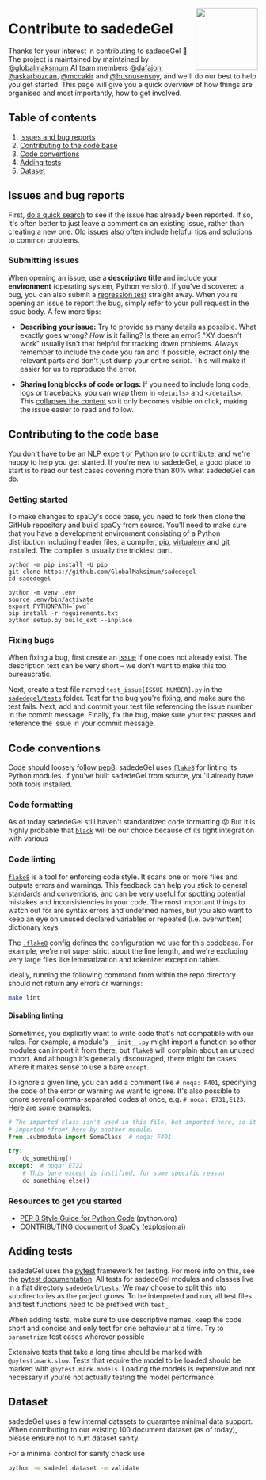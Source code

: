 <a href="http://sadedegel.ai"><img src="https://avatars0.githubusercontent.com/u/2204565?s=280&v=4" width="125" height="125" align="right" /></a>

# Contribute to sadedeGel

Thanks for your interest in contributing to sadedeGel 🎉 The project is maintained
by maintained by [@globalmaksmum](https://github.com/GlobalMaksimum) AI team members
[@dafajon](https://github.com/dafajon),
[@askarbozcan](https://github.com/askarbozcan),
[@mccakir](https://github.com/mccakir) and 
[@husnusensoy](https://github.com/husnusensoy),
and we'll do our best to help you get started. This page will give you a quick
overview of how things are organised and most importantly, how to get involved.

## Table of contents

1. [Issues and bug reports](#issues-and-bug-reports)
2. [Contributing to the code base](#contributing-to-the-code-base)
3. [Code conventions](#code-conventions)
4. [Adding tests](#adding-tests)
5. [Dataset](#dataset)

## Issues and bug reports

First, [do a quick search](https://github.com/issues?q=is%3Aissue+user%3Aglobalmaksimum)
to see if the issue has already been reported. If so, it's often better to just
leave a comment on an existing issue, rather than creating a new one. Old issues
also often include helpful tips and solutions to common problems.

### Submitting issues

When opening an issue, use a **descriptive title** and include your
**environment** (operating system, Python version). If you've discovered a bug, you
can also submit a [regression test](#fixing-bugs) straight away. When you're
opening an issue to report the bug, simply refer to your pull request in the
issue body. A few more tips:

-   **Describing your issue:** Try to provide as many details as possible. What
    exactly goes wrong? _How_ is it failing? Is there an error?
    "XY doesn't work" usually isn't that helpful for tracking down problems. Always
    remember to include the code you ran and if possible, extract only the relevant
    parts and don't just dump your entire script. This will make it easier for us to
    reproduce the error.

-   **Sharing long blocks of code or logs:** If you need to include long code,
    logs or tracebacks, you can wrap them in `<details>` and `</details>`. This
    [collapses the content](https://developer.mozilla.org/en/docs/Web/HTML/Element/details)
    so it only becomes visible on click, making the issue easier to read and follow.

## Contributing to the code base

You don't have to be an NLP expert or Python pro to contribute, and we're happy
to help you get started. If you're new to sadedeGel, a good place to start is to read our 
test cases covering more than 80% what sadedeGel can do. 

### Getting started

To make changes to spaCy's code base, you need to fork then clone the GitHub repository
and build spaCy from source. You'll need to make sure that you have a
development environment consisting of a Python distribution including header
files, a compiler, [pip](https://pip.pypa.io/en/latest/installing/),
[virtualenv](https://virtualenv.pypa.io/en/stable/) and
[git](https://git-scm.com) installed. The compiler is usually the trickiest part.

```
python -m pip install -U pip
git clone https://github.com/GlobalMaksimum/sadedegel
cd sadedegel

python -m venv .env
source .env/bin/activate
export PYTHONPATH=`pwd`
pip install -r requirements.txt
python setup.py build_ext --inplace
```

### Fixing bugs

When fixing a bug, first create an
[issue](https://github.com/GlobalMaksimum/sadedegel/issues) if one does not already exist.
The description text can be very short – we don't want to make this too
bureaucratic.

Next, create a test file named `test_issue[ISSUE NUMBER].py` in the
[`sadedegel/tests`](sadedegel/tests) folder. Test for the bug
you're fixing, and make sure the test fails. Next, add and commit your test file
referencing the issue number in the commit message. Finally, fix the bug, make
sure your test passes and reference the issue in your commit message.


## Code conventions

Code should loosely follow [pep8](https://www.python.org/dev/peps/pep-0008/).
sadedeGel uses [`flake8`](http://flake8.pycqa.org/en/latest/) for linting its
Python modules. If you've built sadedeGel from source, you'll already have both
tools installed.

### Code formatting

As of today sadedeGel still haven't standardized code formatting 😟
But it is highly probable that [`black`](https://github.com/ambv/black) 
will be our choice because of its tight integration with various 

### Code linting

[`flake8`](http://flake8.pycqa.org/en/latest/) is a tool for enforcing code
style. It scans one or more files and outputs errors and warnings. This feedback
can help you stick to general standards and conventions, and can be very useful
for spotting potential mistakes and inconsistencies in your code. The most
important things to watch out for are syntax errors and undefined names, but you
also want to keep an eye on unused declared variables or repeated
(i.e. overwritten) dictionary keys.

The [`.flake8`](.flake8) config defines the configuration we use for this
codebase. For example, we're not super strict about the line length, and we're
excluding very large files like lemmatization and tokenizer exception tables.

Ideally, running the following command from within the repo directory should
not return any errors or warnings:

```bash
make lint
```

#### Disabling linting

Sometimes, you explicitly want to write code that's not compatible with our
rules. For example, a module's `__init__.py` might import a function so other
modules can import it from there, but `flake8` will complain about an unused
import. And although it's generally discouraged, there might be cases where it
makes sense to use a bare `except`.

To ignore a given line, you can add a comment like `# noqa: F401`, specifying
the code of the error or warning we want to ignore. It's also possible to
ignore several comma-separated codes at once, e.g. `# noqa: E731,E123`. Here
are some examples:

```python
# The imported class isn't used in this file, but imported here, so it can be
# imported *from* here by another module.
from .submodule import SomeClass  # noqa: F401

try:
    do_something()
except:  # noqa: E722
    # This bare except is justified, for some specific reason
    do_something_else()
```

### Resources to get you started

-   [PEP 8 Style Guide for Python Code](https://www.python.org/dev/peps/pep-0008/) (python.org)
-   [CONTRIBUTING document of SpaCy](https://github.com/explosion/spaCy/blob/master/CONTRIBUTING.md) (explosion.ai)

## Adding tests

sadedeGel uses the [pytest](http://doc.pytest.org/) framework for testing. For more
info on this, see the [pytest documentation](http://docs.pytest.org/en/latest/contents.html).
All tests for sadedeGel modules and classes live in a flat directory
[`sadedeGel/tests`](sadedeGel/tests). We may choose to split this into subdirectories as the project grows.
To be interpreted and run, all test files and test functions need to be prefixed with `test_`.

When adding tests, make sure to use descriptive names, keep the code short and
concise and only test for one behaviour at a time. Try to `parametrize` test
cases wherever possible

Extensive tests that take a long time should be marked with `@pytest.mark.slow`.
Tests that require the model to be loaded should be marked with
`@pytest.mark.models`. Loading the models is expensive and not necessary if
you're not actually testing the model performance.

## Dataset

sadedeGel uses a few internal datasets to guarantee minimal data support. 
When contributing to our existing 100 document dataset (as of today), please ensure not to hurt dataset sanity.

For a minimal control for sanity check use

```bash
python -m sadedel.dataset -m validate
```